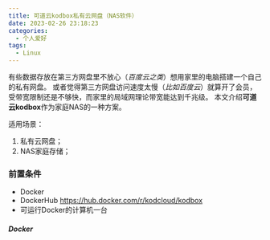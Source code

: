 ```yaml
---
title: 可道云kodbox私有云网盘（NAS软件）
date: 2023-02-26 23:18:23
categories:
  - 个人爱好
tags: 
  - Linux
---
```


有些数据存放在第三方网盘里不放心（*百度云之类*）想用家里的电脑搭建一个自己的私有网盘。
或者觉得第三方网盘访问速度太慢（*比如百度云*）就算开了会员，受带宽限制还是不够快，而家里的局域网理论带宽能达到千兆级。
本文介绍**可道云kodbox**作为家庭NAS的一种方案。

适用场景：
1. 私有云网盘；
2. NAS家庭存储；

### 前置条件
* Docker
* DockerHub https://hub.docker.com/r/kodcloud/kodbox
* 可运行Docker的计算机一台


<!-- more -->

##### Docker
